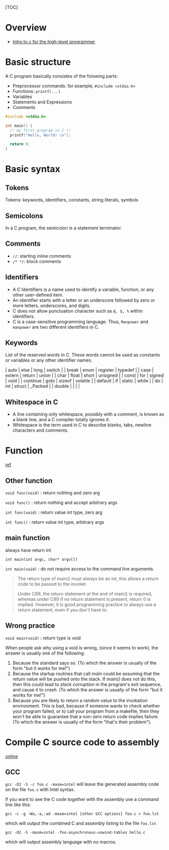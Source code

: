 [TOC]

# Overview

- [Intro to c for the high-level programmer](https://github.com/charles-l/intro_to_c_slideshow)

# Basic structure

A C program basically consistes of the folowing parts:
- Preprocessor commands: for example, `#include <stdio.h>`
- Functions: `printf(...)`
- Variables
- Statements and Expressions
- Comments

```c
#include <stdio.h>

int main() {
  /* my first program in C */
  printf("Hello, World! \n");

  return 0;
}
```

# Basic syntax

## Tokens

Tokens: keywords, identifiers, constants, string literals, symbols

## Semicolons

In a C program, the semicolon is a statement terminator.

## Comments

- `//`: starting inline comments
- `/* */`: block comments

## Identifiers

- A C Identifiers is a name used to identify a variable, function, or
  any other user-defined item.
- An identifier starts with a letter or an underscore followed by zero
  or more letters, underscores, and digits.
- C does not allow punctuation character such as `@, $, %` within
  identifiers.
- C is a case-sensitive programming language. Thus, `Manpower` and
  `manpower` are two different identifiers in C.

## Keywords

List of the reserved words in C. These words cannot be used as constants
or variables or any other identifier names.

| auto     | else   | long     | switch   |
| break    | enum   | register | typedef  |
| case     | extern | return   | union    |
| char     | float  | short    | unsigned |
| const    | for    | signed   | void     |
| continue | goto   | sizeof   | volatile |
| default  | if     | static   | while    |
| do       | int    | struct   | _Packed  |
| double   |        |          |          |

## Whitespace in C

- A line containing only whitespace, possibly with a comment, is known
  as a blank line, and a C compiler totally ignores it.
- Whitespace is the term used in C to describe blanks, tabs, newline
  characters and comments.

# Function

[ref](http://users.aber.ac.uk/auj/voidmain.cgi)

## Other function

`void func(void)` : return nothing and zero arg

`void func()` : return nothing and accept arbitrary args

`int func(void)` : return value int type, zero arg

`int func()` : return value int type, arbitrary args

## main function

always have return int

`int main(int argc, char* argv[])`

`int main(void)` : do not require access to the command line arguments.
>The return type of main() must always be an int, this allows a return
code to be passed to the invoker.

>Under C89, the return statement at the end of main() is required,
>whereas under C99 if no return statement is present, return 0 is
>implied. However, it is good programming practice to always use a
>return statement, even if you don't have to.

## Wrong practice

`void main(void)` : return type is void

When people ask why using a void is wrong, (since it seems to work), the
answer is usually one of the following:

1. Because the standard says so. (To which the answer is usually of the
   form "but it works for me!")
2. Because the startup routines that call *main* could be assuming that
   the return value will be pushed onto the stack. If *main()* does not
   do this, then this could lead to *stack corruption* in the program's
   exit sequence, and cause it to *crash*. (To which the answer is
   usually of the form "but it works for me!")
3. Because you are likely to return a random value to the invokation
   environment. This is bad, because if someone wants to check whether
   your program failed, or to call your program from a makefile, then
   they won't be able to guarantee that a non-zero return code implies
   failure. (To which the answer is usually of the form "that's their
   problem").

# Compile C source code to assembly

[online](http://assembly.ynh.io/)

## GCC

`gcc -O2 -S -c foo.c -masm=intel` will leave the generated assembly code
on the file `foo.s` with Intel syntax.

If you want to see the C code together with the assembly use a command
line like this:

`gcc -c -g -Wa,-a,-ad -masm=intel [other GCC options] foo.c > foo.lst`

which will output the combined C and assembly listing to the file
`foo.lst`

`gcc -O2 -S -masm=intel -fno-asynchronous-unwind-tables hello.c`

which will output assembly language with no macros.
